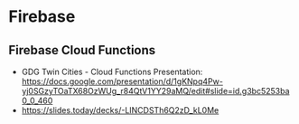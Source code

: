 # Firebase

## Firebase Cloud Functions

* GDG Twin Cities - Cloud Functions Presentation: <https://docs.google.com/presentation/d/1gKNpq4Pw-yj0SGzyTOaTX68OzWUg_r84QtV1YY29aMQ/edit#slide=id.g3bc5253ba0_0_460>
* https://slides.today/decks/-LINCDSTh6Q2zD_kL0Me